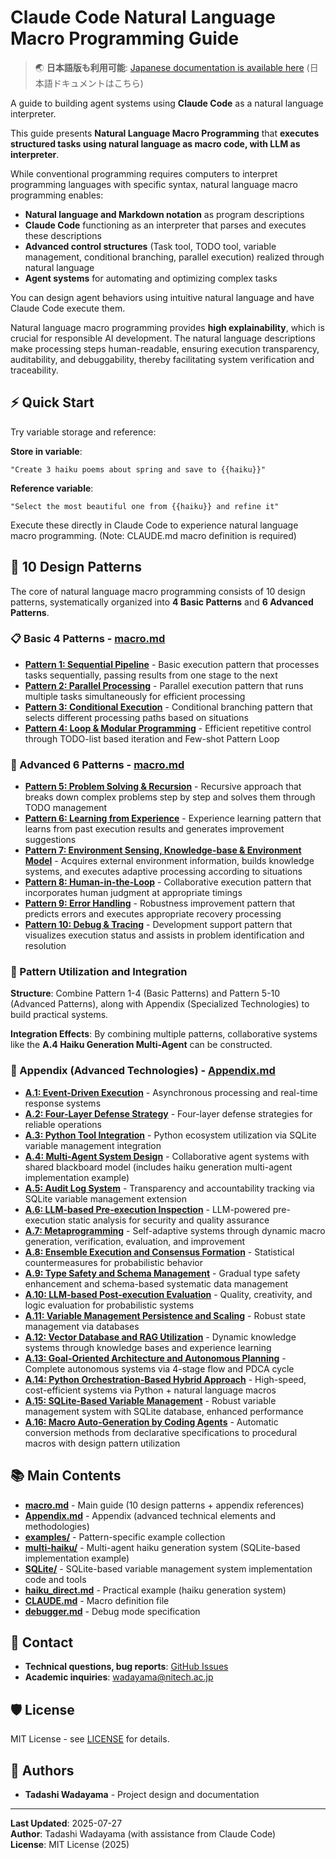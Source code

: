 # Claude Code Natural Language Macro Programming Guide

> 🌏 **日本語版も利用可能**: [Japanese documentation is available here](https://github.com/wadayama/claude-code-macro-programming) (日本語ドキュメントはこちら)

A guide to building agent systems using **Claude Code** as a natural language interpreter.

This guide presents **Natural Language Macro Programming** that **executes structured tasks using natural language as macro code, with LLM as interpreter**.

While conventional programming requires computers to interpret programming languages with specific syntax, natural language macro programming enables:

- **Natural language and Markdown notation** as program descriptions
- **Claude Code** functioning as an interpreter that parses and executes these descriptions
- **Advanced control structures** (Task tool, TODO tool, variable management, conditional branching, parallel execution) realized through natural language  
- **Agent systems** for automating and optimizing complex tasks

You can design agent behaviors using intuitive natural language and have Claude Code execute them.

Natural language macro programming provides **high explainability**, which is crucial for responsible AI development. The natural language descriptions make processing steps human-readable, ensuring execution transparency, auditability, and debuggability, thereby facilitating system verification and traceability.

## ⚡ Quick Start

Try variable storage and reference:

**Store in variable**:
```
"Create 3 haiku poems about spring and save to {{haiku}}"
```

**Reference variable**:
```
"Select the most beautiful one from {{haiku}} and refine it"
```

Execute these directly in Claude Code to experience natural language macro programming.
(Note: CLAUDE.md macro definition is required)

## 🎯 10 Design Patterns

The core of natural language macro programming consists of 10 design patterns, systematically organized into **4 Basic Patterns** and **6 Advanced Patterns**.

### 📋 Basic 4 Patterns - [macro.md](./macro.md)

- **[Pattern 1: Sequential Pipeline](./macro.md#pattern-1-sequential-pipeline)** - Basic execution pattern that processes tasks sequentially, passing results from one stage to the next
- **[Pattern 2: Parallel Processing](./macro.md#pattern-2-parallel-processing)** - Parallel execution pattern that runs multiple tasks simultaneously for efficient processing
- **[Pattern 3: Conditional Execution](./macro.md#pattern-3-conditional-execution)** - Conditional branching pattern that selects different processing paths based on situations
- **[Pattern 4: Loop & Modular Programming](./macro.md#pattern-4-loop--modular-programming)** - Efficient repetitive control through TODO-list based iteration and Few-shot Pattern Loop

### 🚀 Advanced 6 Patterns - [macro.md](./macro.md)

- **[Pattern 5: Problem Solving & Recursion](./macro.md#pattern-5-problem-solving--recursion)** - Recursive approach that breaks down complex problems step by step and solves them through TODO management
- **[Pattern 6: Learning from Experience](./macro.md#pattern-6-learning-from-experience)** - Experience learning pattern that learns from past execution results and generates improvement suggestions
- **[Pattern 7: Environment Sensing, Knowledge-base & Environment Model](./macro.md#pattern-7-environment-sensing-knowledge-base-and-environment-model)** - Acquires external environment information, builds knowledge systems, and executes adaptive processing according to situations
- **[Pattern 8: Human-in-the-Loop](./macro.md#pattern-8-human-in-the-loop-hitl)** - Collaborative execution pattern that incorporates human judgment at appropriate timings
- **[Pattern 9: Error Handling](./macro.md#pattern-9-error-handling)** - Robustness improvement pattern that predicts errors and executes appropriate recovery processing
- **[Pattern 10: Debug & Tracing](./macro.md#pattern-10-debug--tracing)** - Development support pattern that visualizes execution status and assists in problem identification and resolution

### 🔧 Pattern Utilization and Integration

**Structure**: Combine Pattern 1-4 (Basic Patterns) and Pattern 5-10 (Advanced Patterns), along with Appendix (Specialized Technologies) to build practical systems.

**Integration Effects**: By combining multiple patterns, collaborative systems like the **A.4 Haiku Generation Multi-Agent** can be constructed.

### 📖 Appendix (Advanced Technologies) - [Appendix.md](./Appendix.md)

- **[A.1: Event-Driven Execution](./Appendix.md#a1-event-driven-execution)** - Asynchronous processing and real-time response systems
- **[A.2: Four-Layer Defense Strategy](./Appendix.md#a2-four-layer-defense-strategy)** - Four-layer defense strategies for reliable operations
- **[A.3: Python Tool Integration](./Appendix.md#a3-python-tool-integration)** - Python ecosystem utilization via SQLite variable management integration
- **[A.4: Multi-Agent System Design](./Appendix.md#a4-multi-agent-system-design)** - Collaborative agent systems with shared blackboard model (includes haiku generation multi-agent implementation example)
- **[A.5: Audit Log System](./Appendix.md#a5-audit-log-system)** - Transparency and accountability tracking via SQLite variable management extension
- **[A.6: LLM-based Pre-execution Inspection](./Appendix.md#a6-llm-based-pre-execution-inspection)** - LLM-powered pre-execution static analysis for security and quality assurance
- **[A.7: Metaprogramming](./Appendix.md#a7-metaprogramming)** - Self-adaptive systems through dynamic macro generation, verification, evaluation, and improvement
- **[A.8: Ensemble Execution and Consensus Formation](./Appendix.md#a8-ensemble-execution-and-consensus-formation)** - Statistical countermeasures for probabilistic behavior
- **[A.9: Type Safety and Schema Management](./Appendix.md#a9-type-safety-and-schema-management)** - Gradual type safety enhancement and schema-based systematic data management
- **[A.10: LLM-based Post-execution Evaluation](./Appendix.md#a10-llm-based-post-execution-evaluation)** - Quality, creativity, and logic evaluation for probabilistic systems
- **[A.11: Variable Management Persistence and Scaling](./Appendix.md#a11-variable-management-persistence-and-scaling-database-utilization)** - Robust state management via databases
- **[A.12: Vector Database and RAG Utilization](./Appendix.md#a12-vector-database-and-rag-utilization)** - Dynamic knowledge systems through knowledge bases and experience learning
- **[A.13: Goal-Oriented Architecture and Autonomous Planning](./Appendix.md#a13-goal-oriented-architecture-and-autonomous-planning)** - Complete autonomous systems via 4-stage flow and PDCA cycle
- **[A.14: Python Orchestration-Based Hybrid Approach](./Appendix.md#a14-python-orchestration-based-hybrid-approach)** - High-speed, cost-efficient systems via Python + natural language macros
- **[A.15: SQLite-Based Variable Management](./Appendix.md#a15-sqlite-based-variable-management)** - Robust variable management system with SQLite database, enhanced performance
- **[A.16: Macro Auto-Generation by Coding Agents](./Appendix.md#a16-macro-auto-generation-by-coding-agents)** - Automatic conversion methods from declarative specifications to procedural macros with design pattern utilization

## 📚 Main Contents

- **[macro.md](./macro.md)** - Main guide (10 design patterns + appendix references)
- **[Appendix.md](./Appendix.md)** - Appendix (advanced technical elements and methodologies)
- **[examples/](./examples/)** - Pattern-specific example collection
- **[multi-haiku/](./multi-haiku/)** - Multi-agent haiku generation system (SQLite-based implementation example)
- **[SQLite/](./SQLite/)** - SQLite-based variable management system implementation code and tools
- **[haiku_direct.md](./haiku_direct.md)** - Practical example (haiku generation system)
- **[CLAUDE.md](./CLAUDE.md)** - Macro definition file
- **[debugger.md](./debugger.md)** - Debug mode specification

## 📧 Contact

- **Technical questions, bug reports**: [GitHub Issues](../../issues)
- **Academic inquiries**: wadayama@nitech.ac.jp

## 🛡️ License

MIT License - see [LICENSE](./LICENSE) for details.

## 👥 Authors

- **Tadashi Wadayama** - Project design and documentation

---

**Last Updated**: 2025-07-27  
**Author**: Tadashi Wadayama (with assistance from Claude Code)  
**License**: MIT License (2025)

